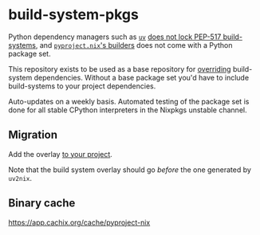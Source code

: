 # build-system-pkgs

Python dependency managers such as [`uv`](https://docs.astral.sh/uv/) [does not lock PEP-517 build-systems](https://github.com/astral-sh/uv/issues/5190), and [`pyproject.nix`'s builders](https://pyproject-nix.github.io/pyproject.nix/build.html) does not come with a Python package set.

This repository exists to be used as a base repository for [overriding](https://pyproject-nix.github.io/pyproject.nix/builders/overriding.html) build-system dependencies.
Without a base package set you'd have to include build-systems to your project dependencies.

Auto-updates on a weekly basis. Automated testing of the package set is done for all stable CPython interpreters in the Nixpkgs unstable channel.

## Migration

Add the overlay [to your project](https://github.com/pyproject-nix/uv2nix/commit/caac9544d4c57ff6f175e3e0455c58736ce43870).

Note that the build system overlay should go _before_ the one generated by `uv2nix`.

## Binary cache

https://app.cachix.org/cache/pyproject-nix
